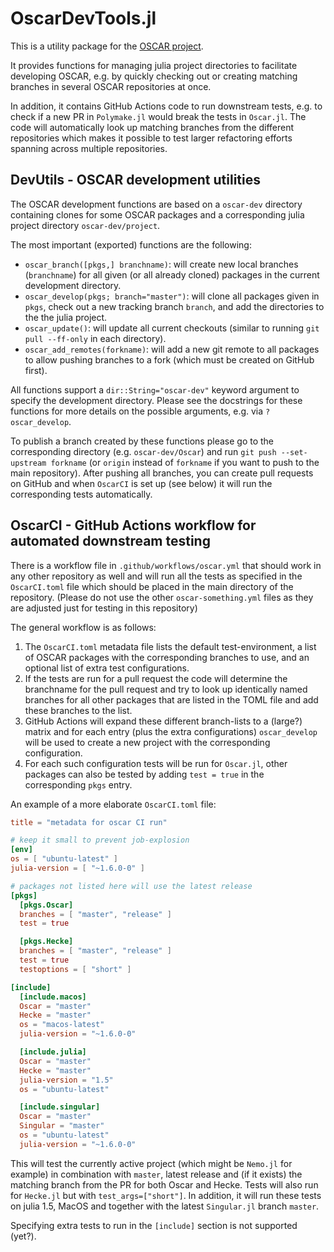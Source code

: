 # OscarDevTools.jl

This is a utility package for the [OSCAR project](https://github.com/oscar-system/Oscar.jl).

It provides functions for managing julia project directories to facilitate developing OSCAR, e.g. by quickly checking out or creating matching branches in several OSCAR repositories at once.

In addition, it contains GitHub Actions code to run downstream tests, e.g. to check if a new PR in `Polymake.jl` would break the tests in `Oscar.jl`. The code will automatically look up matching branches from the different repositories which makes it possible to test larger refactoring efforts spanning across multiple repositories.

## DevUtils - OSCAR development utilities

The OSCAR development functions are based on a `oscar-dev` directory containing clones for some OSCAR packages and a corresponding julia project directory `oscar-dev/project`.

The most important (exported) functions are the following:

  - `oscar_branch([pkgs,] branchname)`: will create new local branches (`branchname`) for all given (or all already cloned) packages in the current development directory.
  - `oscar_develop(pkgs; branch="master")`: will clone all packages given in `pkgs`, check out a new tracking branch `branch`, and add the directories to the the julia project.
  - `oscar_update()`: will update all current checkouts (similar to running `git pull --ff-only` in each directory).
  - `oscar_add_remotes(forkname)`: will add a new git remote to all packages to allow pushing branches to a fork (which must be created on GitHub first).

All functions support a `dir::String="oscar-dev"` keyword argument to specify the development directory.
Please see the docstrings for these functions for more details on the possible arguments, e.g. via `?oscar_develop`.

To publish a branch created by these functions please go to the corresponding directory (e.g. `oscar-dev/Oscar`) and run `git push --set-upstream forkname` (or `origin` instead of `forkname` if you want to push to the main repository). After pushing all branches, you can create pull requests on GitHub and when `OscarCI` is set up (see below) it will run the corresponding tests automatically.

## OscarCI - GitHub Actions workflow for automated downstream testing

There is a workflow file in `.github/workflows/oscar.yml` that should work in any other repository as well and will run all the tests as specified in the `OscarCI.toml` file which should be placed in the main directory of the repository. (Please do not use the other `oscar-something.yml` files as they are adjusted just for testing in this repository)

The general workflow is as follows: 
1. The `OscarCI.toml` metadata file lists the default test-environment, a list of OSCAR packages with the corresponding branches to use, and an optional list of extra test configurations.
2. If the tests are run for a pull request the code will determine the branchname for the pull request and try to look up identically named branches for all other packages that are listed in the TOML file and add these branches to the list.
3. GitHub Actions will expand these different branch-lists to a (large?) matrix and for each entry (plus the extra configurations) `oscar_develop` will be used to create a new project with the corresponding configuration.
4. For each such configuration tests will be run for `Oscar.jl`, other packages can also be tested by adding `test = true` in the corresponding `pkgs` entry.

An example of a more elaborate `OscarCI.toml` file:

```toml
title = "metadata for oscar CI run"

# keep it small to prevent job-explosion
[env]
os = [ "ubuntu-latest" ]
julia-version = [ "~1.6.0-0" ]

# packages not listed here will use the latest release
[pkgs]
  [pkgs.Oscar]
  branches = [ "master", "release" ]
  test = true

  [pkgs.Hecke]
  branches = [ "master", "release" ]
  test = true
  testoptions = [ "short" ]

[include]
  [include.macos]
  Oscar = "master"
  Hecke = "master"
  os = "macos-latest"
  julia-version = "~1.6.0-0"

  [include.julia]
  Oscar = "master"
  Hecke = "master"
  julia-version = "1.5"
  os = "ubuntu-latest"

  [include.singular]
  Oscar = "master"
  Singular = "master"
  os = "ubuntu-latest"
  julia-version = "~1.6.0-0"
```

This will test the currently active project (which might be `Nemo.jl` for example) in combination with `master`, latest release and (if it exists) the matching branch from the PR for both Oscar and Hecke. Tests will also run for `Hecke.jl` but with `test_args=["short"]`.
In addition, it will run these tests on julia 1.5, MacOS and together with the latest `Singular.jl` branch `master`.

Specifying extra tests to run in the `[include]` section is not supported (yet?).
